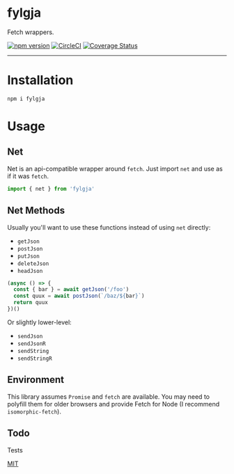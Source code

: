 # fylgja

Fetch wrappers.

[![npm version](https://img.shields.io/npm/v/fylgja.svg)](https://npm.im/fylgja) [![CircleCI](https://circleci.com/gh/jane/fylgja.svg?style=svg)](https://circleci.com/gh/jane/fylgja) [![Coverage Status](https://coveralls.io/repos/github/jane/fylgja/badge.svg?branch=master)](https://coveralls.io/github/jane/fylgja?branch=master)

----

# Installation

`npm i fylgja`

# Usage

## Net

Net is an api-compatible wrapper around `fetch`. Just import `net` and use as if it was `fetch`.

```js
import { net } from 'fylgja'
```

## Net Methods

Usually you'll want to use these functions instead of using `net` directly:

* `getJson`
* `postJson`
* `putJson`
* `deleteJson`
* `headJson`

```js
(async () => {
  const { bar } = await getJson('/foo')
  const quux = await postJson(`/baz/${bar}`)
  return quux
})()
```

Or slightly lower-level:

* `sendJson`
* `sendJsonR`
* `sendString`
* `sendStringR`

## Environment

This library assumes `Promise` and `fetch` are available. You may need to
polyfill them for older browsers and provide Fetch for Node (I recommend
`isomorphic-fetch`).

## Todo

Tests

[MIT](./LICENSE.md)
